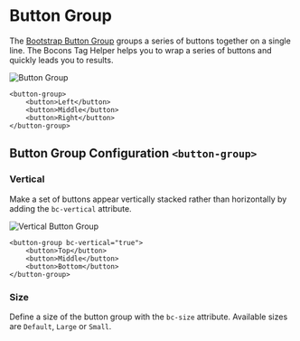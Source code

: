 # Button Group

The [Bootstrap Button Group](https://getbootstrap.com/docs/4.0/components/button-group/) groups a series of buttons together on a single line. The Bocons Tag Helper helps you to wrap a series of buttons and quickly leads you to results.

![Button Group](https://raw.githubusercontent.com/brecons/bootstrap-tag-helper/master/docs/images/button-group_01.PNG)

    <button-group>
        <button>Left</button>
        <button>Middle</button>
        <button>Right</button>
    </button-group>

## Button Group Configuration `<button-group>`

### Vertical

Make a set of buttons appear vertically stacked rather than horizontally by adding the `bc-vertical` attribute.

![Vertical Button Group](https://raw.githubusercontent.com/brecons/bootstrap-tag-helper/master/docs/images/button-group_02.PNG)

    <button-group bc-vertical="true">
        <button>Top</button>
        <button>Middle</button>
        <button>Bottom</button>
    </button-group>

### Size

Define a size of the button group with the `bc-size` attribute. Available sizes are `Default`, `Large` or `Small`.